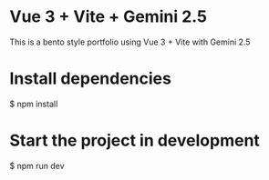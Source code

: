 # Vue 3 + Vite + Gemini 2.5
This is a bento style portfolio  using Vue 3 + Vite with Gemini 2.5


# Install dependencies
$ npm install

# Start the project in development
$ npm run dev
